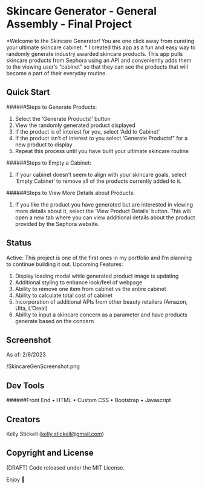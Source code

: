 # Skincare Generator - General Assembly - Final Project

*Welcome to the Skincare Generator! You are one click away from curating your ultimate skincare cabinet. 
*
I created this app as a fun and easy way to randomly generate industry awarded skincare products. This app pulls skincare products from Sephora using an API and conveniently adds them to the viewing user’s “cabinet” so that they can see the products that will become a part of their everyday routine.
## Quick Start

######Steps to Generate Products: 
1. Select the ‘Generate Products!’ button 
2. View the randomly generated product displayed
3. If the product is of interest for you, select ‘Add to Cabinet’
4. If the product isn’t of interest to you select ‘Generate Products!” for a new product to display
5. Repeat this process until you have built your ultimate skincare routine

######Steps to Empty a Cabinet:
1. If your cabinet doesn’t seem to align with your skincare goals, select ‘Empty Cabinet’ to remove all of the products currently added to it.

######Steps to View More Details about Products:
1. If you like the product you have generated but are interested in viewing more details about it, select the ‘View Product Details’ button. This will open a new tab where you can view additional details about the product provided by the Sephora website.

## Status

Active: This project is one of the first ones in my portfolio and I’m planning to continue building it out.
Upcoming Features:
1.	Display loading modal while generated product image is updating
2.	Additional styling to enhance look/feel of webpage
3.	Ability to remove one item from cabinet vs the entire cabinet
4.	Ability to calculate total cost of cabinet 
5.	Incorporation of additional APIs from other beauty retailers (Amazon, Ulta, L’Oreal)
6.	Ability to input a skincare concern as a parameter and have products generate based on the concern

## Screenshot
As of: 2/6/2023

/SkincareGenScreenshot.png

## Dev Tools
######Front End
•	HTML
•	Custom CSS
•	Bootstrap
•	Javascript 
## Creators
Kelly Stickell (kelly.stickell@gmail.com)

## Copyright and License
(DRAFT) Code released under the MIT License.

Enjoy 🤘
